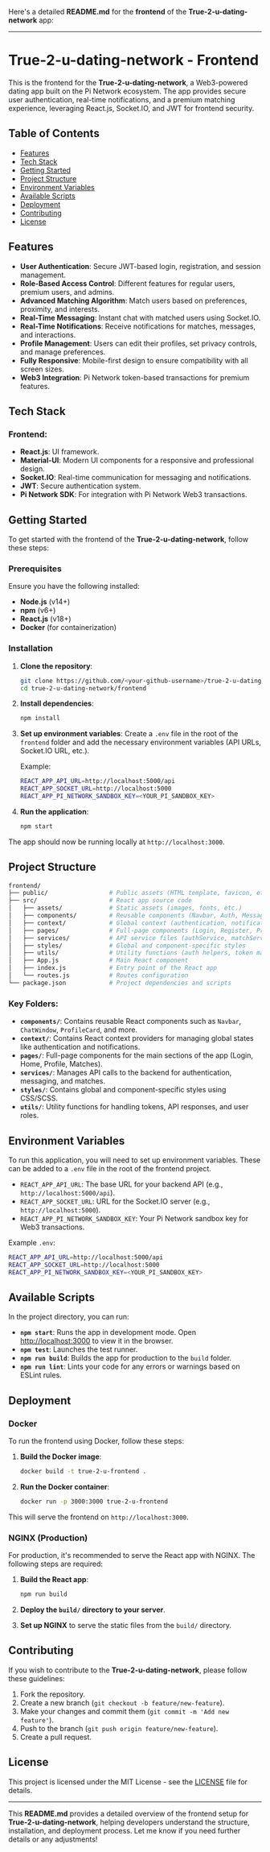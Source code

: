 Here's a detailed **README.md** for the **frontend** of the **True-2-u-dating-network** app:

---

# True-2-u-dating-network - Frontend

This is the frontend for the **True-2-u-dating-network**, a Web3-powered dating app built on the Pi Network ecosystem. The app provides secure user authentication, real-time notifications, and a premium matching experience, leveraging React.js, Socket.IO, and JWT for frontend security.

## Table of Contents

- [Features](#features)
- [Tech Stack](#tech-stack)
- [Getting Started](#getting-started)
- [Project Structure](#project-structure)
- [Environment Variables](#environment-variables)
- [Available Scripts](#available-scripts)
- [Deployment](#deployment)
- [Contributing](#contributing)
- [License](#license)

## Features

- **User Authentication**: Secure JWT-based login, registration, and session management.
- **Role-Based Access Control**: Different features for regular users, premium users, and admins.
- **Advanced Matching Algorithm**: Match users based on preferences, proximity, and interests.
- **Real-Time Messaging**: Instant chat with matched users using Socket.IO.
- **Real-Time Notifications**: Receive notifications for matches, messages, and interactions.
- **Profile Management**: Users can edit their profiles, set privacy controls, and manage preferences.
- **Fully Responsive**: Mobile-first design to ensure compatibility with all screen sizes.
- **Web3 Integration**: Pi Network token-based transactions for premium features.

## Tech Stack

### Frontend:
- **React.js**: UI framework.
- **Material-UI**: Modern UI components for a responsive and professional design.
- **Socket.IO**: Real-time communication for messaging and notifications.
- **JWT**: Secure authentication system.
- **Pi Network SDK**: For integration with Pi Network Web3 transactions.

## Getting Started

To get started with the frontend of the **True-2-u-dating-network**, follow these steps:

### Prerequisites

Ensure you have the following installed:

- **Node.js** (v14+)
- **npm** (v6+)
- **React.js** (v18+)
- **Docker** (for containerization)

### Installation

1. **Clone the repository**:
   ```bash
   git clone https://github.com/<your-github-username>/true-2-u-dating-network.git
   cd true-2-u-dating-network/frontend
   ```

2. **Install dependencies**:
   ```bash
   npm install
   ```

3. **Set up environment variables**:
   Create a `.env` file in the root of the `frontend` folder and add the necessary environment variables (API URLs, Socket.IO URL, etc.).

   Example:
   ```bash
   REACT_APP_API_URL=http://localhost:5000/api
   REACT_APP_SOCKET_URL=http://localhost:5000
   REACT_APP_PI_NETWORK_SANDBOX_KEY=<YOUR_PI_SANDBOX_KEY>
   ```

4. **Run the application**:
   ```bash
   npm start
   ```

The app should now be running locally at `http://localhost:3000`.

## Project Structure

```bash
frontend/
├── public/                 # Public assets (HTML template, favicon, etc.)
├── src/                    # React app source code
│   ├── assets/             # Static assets (images, fonts, etc.)
│   ├── components/         # Reusable components (Navbar, Auth, Messaging, etc.)
│   ├── context/            # Global context (authentication, notifications, etc.)
│   ├── pages/              # Full-page components (Login, Register, Profile, etc.)
│   ├── services/           # API service files (authService, matchService, etc.)
│   ├── styles/             # Global and component-specific styles
│   ├── utils/              # Utility functions (auth helpers, token management)
│   ├── App.js              # Main React component
│   ├── index.js            # Entry point of the React app
│   └── routes.js           # Routes configuration
└── package.json            # Project dependencies and scripts
```

### Key Folders:

- **`components/`**: Contains reusable React components such as `Navbar`, `ChatWindow`, `ProfileCard`, and more.
- **`context/`**: Contains React context providers for managing global states like authentication and notifications.
- **`pages/`**: Full-page components for the main sections of the app (Login, Home, Profile, Matches).
- **`services/`**: Manages API calls to the backend for authentication, messaging, and matches.
- **`styles/`**: Contains global and component-specific styles using CSS/SCSS.
- **`utils/`**: Utility functions for handling tokens, API responses, and user roles.

## Environment Variables

To run this application, you will need to set up environment variables. These can be added to a `.env` file in the root of the frontend project.

- `REACT_APP_API_URL`: The base URL for your backend API (e.g., `http://localhost:5000/api`).
- `REACT_APP_SOCKET_URL`: URL for the Socket.IO server (e.g., `http://localhost:5000`).
- `REACT_APP_PI_NETWORK_SANDBOX_KEY`: Your Pi Network sandbox key for Web3 transactions.

Example `.env`:
```bash
REACT_APP_API_URL=http://localhost:5000/api
REACT_APP_SOCKET_URL=http://localhost:5000
REACT_APP_PI_NETWORK_SANDBOX_KEY=<YOUR_PI_SANDBOX_KEY>
```

## Available Scripts

In the project directory, you can run:

- **`npm start`**: Runs the app in development mode. Open [http://localhost:3000](http://localhost:3000) to view it in the browser.
- **`npm test`**: Launches the test runner.
- **`npm run build`**: Builds the app for production to the `build` folder.
- **`npm run lint`**: Lints your code for any errors or warnings based on ESLint rules.

## Deployment

### Docker

To run the frontend using Docker, follow these steps:

1. **Build the Docker image**:
   ```bash
   docker build -t true-2-u-frontend .
   ```

2. **Run the Docker container**:
   ```bash
   docker run -p 3000:3000 true-2-u-frontend
   ```

This will serve the frontend on `http://localhost:3000`.

### NGINX (Production)

For production, it's recommended to serve the React app with NGINX. The following steps are required:

1. **Build the React app**:
   ```bash
   npm run build
   ```

2. **Deploy the `build/` directory to your server**.

3. **Set up NGINX** to serve the static files from the `build/` directory.

## Contributing

If you wish to contribute to the **True-2-u-dating-network**, please follow these guidelines:

1. Fork the repository.
2. Create a new branch (`git checkout -b feature/new-feature`).
3. Make your changes and commit them (`git commit -m 'Add new feature'`).
4. Push to the branch (`git push origin feature/new-feature`).
5. Create a pull request.

## License

This project is licensed under the MIT License - see the [LICENSE](../LICENSE) file for details.

---

This **README.md** provides a detailed overview of the frontend setup for **True-2-u-dating-network**, helping developers understand the structure, installation, and deployment process. Let me know if you need further details or any adjustments!